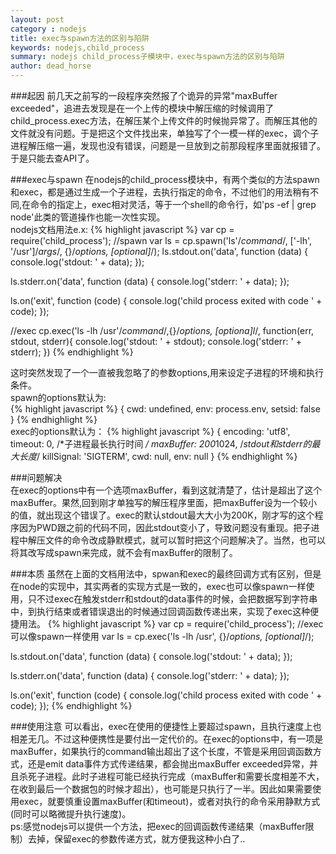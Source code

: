 ```yaml
---
layout: post
category : nodejs
title: exec与spawn方法的区别与陷阱
keywords: nodejs,child_process
summary: nodejs child_process子模块中，exec与spawn方法的区别与陷阱
author: dead_horse
---
```

###起因
  前几天之前写的一段程序突然报了个诡异的异常"maxBuffer exceeded"，追进去发现是在一个上传的模块中解压缩的时候调用了child_process.exec方法，在解压某个上传文件的时候抛异常了。而解压其他的文件就没有问题。于是把这个文件找出来，单独写了个一模一样的exec，调个子进程解压缩一遍，发现也没有错误，问题是一旦放到之前那段程序里面就报错了。于是只能去查API了。


###exec与spawn
  在nodejs的child_process模块中，有两个类似的方法spawn和exec，都是通过生成一个子进程，去执行指定的命令，不过他们的用法稍有不同,在命令的指定上，exec相对灵活，等于一个shell的命令行，如'ps -ef | grep node'此类的管道操作也能一次性实现。  
  nodejs文档用法e.x:
  {% highlight javascript %}
  var cp = require('child_process');
  //spawn
  var ls = cp.spawn('ls'/*command*/, ['-lh', '/usr']/*args*/, {}/*options, [optional]*/);
  ls.stdout.on('data', function (data) {
    console.log('stdout: ' + data);
  });

  ls.stderr.on('data', function (data) {
    console.log('stderr: ' + data);
  });

  ls.on('exit', function (code) {
    console.log('child process exited with code ' + code);
  });

  //exec
  cp.exec('ls -lh /usr'/*command*/,{}/*options, [optiona]l*/, function(err, stdout, stderr){
    console.log('stdout: ' + stdout);
    console.log('stderr: ' + stderr);
  })
  {% endhighlight %}  
  
  这时突然发现了一个一直被我忽略了的参数options,用来设定子进程的环境和执行条件。   
  spawn的options默认为:  
  {% highlight javascript %}
  { 
    cwd: undefined,
    env: process.env,
    setsid: false
  }
  {% endhighlight %}  
  exec的options默认为：
  {% highlight javascript %}
  { 
    encoding: 'utf8',
    timeout: 0, /*子进程最长执行时间 */
    maxBuffer: 200*1024,  /*stdout和stderr的最大长度*/
    killSignal: 'SIGTERM',
    cwd: null,
    env: null
  }
  {% endhighlight %}  
  
###问题解决    
  在exec的options中有一个选项maxBuffer，看到这就清楚了，估计是超出了这个maxBuffer。果然,回到刚才单独写的解压程序里面，把maxBuffer设为一个较小的值，就出现这个错误了。exec的默认stdout最大大小为200K，刚才写的这个程序因为PWD跟之前的代码不同，因此stdout变小了，导致问题没有重现。把子进程中解压文件的命令改成静默模式，就可以暂时把这个问题解决了。当然，也可以将其改写成spawn来完成，就不会有maxBuffer的限制了。
    

###本质
  虽然在上面的文档用法中，spwan和exec的最终回调方式有区别，但是在node的实现中，其实两者的实现方式是一致的，exec也可以像spawn一样使用，只不过exec在触发stderr和stdout的data事件的时候，会把数据写到字符串中，到执行结束或者错误退出的时候通过回调函数传递出来，实现了exec这种便捷用法。
  {% highlight javascript %}
  var cp = require('child_process');
  //exec可以像spawn一样使用
  var ls = cp.exec('ls -lh /usr', {}/*options, [optional]*/);

  ls.stdout.on('data', function (data) {
    console.log('stdout: ' + data);
  });

  ls.stderr.on('data', function (data) {
    console.log('stderr: ' + data);
  });

  ls.on('exit', function (code) {
    console.log('child process exited with code ' + code);
  });
  {% endhighlight %}


###使用注意
  可以看出，exec在使用的便捷性上要超过spawn，且执行速度上也相差无几。不过这种便携性是要付出一定代价的。在exec的options中，有一项是maxBuffer，如果执行的command输出超出了这个长度，不管是采用回调函数方式，还是emit data事件方式传递结果，都会抛出maxBuffer exceeded异常，并且杀死子进程。此时子进程可能已经执行完成（maxBuffer和需要长度相差不大，在收到最后一个数据包的时候才超出），也可能是只执行了一半。因此如果需要使用exec，就要慎重设置maxBuffer(和timeout)，或者对执行的命令采用静默方式(同时可以略微提升执行速度)。  
  ps:感觉nodejs可以提供一个方法，把exec的回调函数传递结果（maxBuffer限制）去掉，保留exec的参数传递方式，就方便我这种小白了..  
